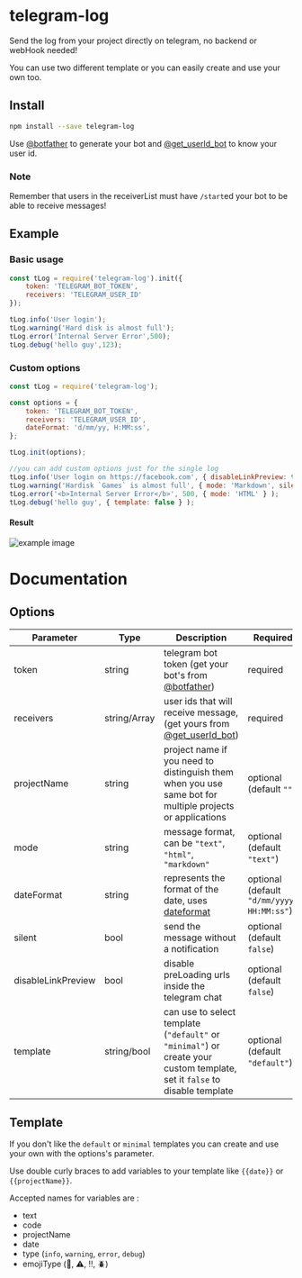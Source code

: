 # telegram-log
Send the log from your project directly on telegram, no backend or webHook needed!

You can use two different template or you can easily create and use your own too.

## Install

```sh
npm install --save telegram-log
```

Use [@botfather](https://t.me/botfather) to generate your bot and [@get_userId_bot](https://t.me/get_userId_bot) to know your user id.

### Note
Remember that users in the receiverList must have `/start`ed your bot to be able to receive messages!

## Example 

### Basic usage

```js
const tLog = require('telegram-log').init({
	token: 'TELEGRAM_BOT_TOKEN',
	receivers: 'TELEGRAM_USER_ID'
});

tLog.info('User login');
tLog.warning('Hard disk is almost full');
tLog.error('Internal Server Error',500);
tLog.debug('hello guy',123);
```
### Custom options

```js
const tLog = require('telegram-log');

const options = {
	token: 'TELEGRAM_BOT_TOKEN',
	receivers: 'TELEGRAM_USER_ID',
	dateFormat: 'd/mm/yy, H:MM:ss',
};

tLog.init(options);

//you can add custom options just for the single log
tLog.info('User login on https://facebook.com', { disableLinkPreview: true, template: '{{emojiType}}{{text}}' } );
tLog.warning('Hardisk `Games` is almost full', { mode: 'Markdown', silent: true, template: 'minimal' } );
tLog.error('<b>Internal Server Error</b>', 500, { mode: 'HTML' } );
tLog.debug('hello guy', { template: false } );
```
#### Result

![example image](https://i.imgur.com/ebtz8Kp.png)


# Documentation

## Options

| Parameter           | Type         | Description                                                                                         | Required |
| ------              | ------       | ------                                                                                              | ------ |
| token               | string       | telegram bot token (get your bot's from [@botfather](https://t.me/botfather))                       | required |
| receivers           | string/Array | user ids that will receive message, (get yours from [@get_userId_bot](https://t.me/get_userId_bot)) | required |
| projectName         | string       | project name if you need to distinguish them when you use same bot for multiple projects or applications                                                  | optional (default `""`) |
| mode                | string       | message format, can be `"text"`, `"html"`, `"markdown"`                                             | optional (default `"text"`) |
| dateFormat          | string       | represents the format of the date, uses [dateformat](https://www.npmjs.com/package/dateformat)      | optional (default `"d/mm/yyyy, HH:MM:ss"`) |
| silent              | bool         | send the message without a notification                                                             | optional (default `false`) |
| disableLinkPreview  | bool         | disable preLoading urls inside the telegram chat                                                    | optional (default `false`) |
| template            | string/bool  | can use to select template (`"default"` or `"minimal"`) or create your custom template, set it `false` to disable template | optional (default `"default"`) |

## Template

If you don't like the `default` or `minimal` templates you can create and use your own with the options's parameter.

Use double curly braces to add variables to your template like `{{date}}` or `{{projectName}}`.

Accepted names for variables are :
- text
- code
- projectName
- date
- type (`info`, `warning`, `error`, `debug`)
- emojiType (:speech_balloon:, :warning:, :bangbang:, :beetle:)